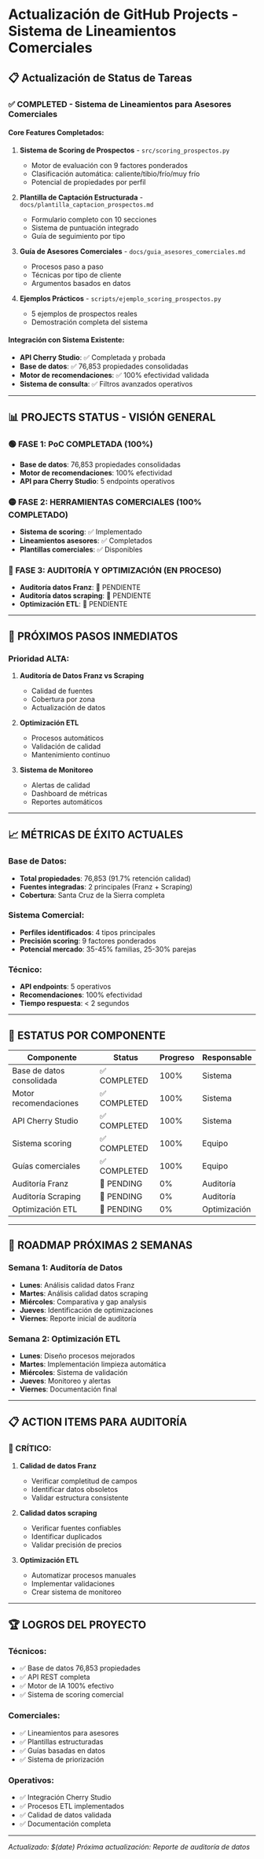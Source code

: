 # Actualización de GitHub Projects - Sistema de Lineamientos Comerciales

## 📋 Actualización de Status de Tareas

### ✅ **COMPLETED** - Sistema de Lineamientos para Asesores Comerciales

#### **Core Features Completados:**
1. **Sistema de Scoring de Prospectos** - `src/scoring_prospectos.py`
   - Motor de evaluación con 9 factores ponderados
   - Clasificación automática: caliente/tibio/frío/muy frío
   - Potencial de propiedades por perfil

2. **Plantilla de Captación Estructurada** - `docs/plantilla_captacion_prospectos.md`
   - Formulario completo con 10 secciones
   - Sistema de puntuación integrado
   - Guía de seguimiento por tipo

3. **Guía de Asesores Comerciales** - `docs/guia_asesores_comerciales.md`
   - Procesos paso a paso
   - Técnicas por tipo de cliente
   - Argumentos basados en datos

4. **Ejemplos Prácticos** - `scripts/ejemplo_scoring_prospectos.py`
   - 5 ejemplos de prospectos reales
   - Demostración completa del sistema

#### **Integración con Sistema Existente:**
- **API Cherry Studio**: ✅ Completada y probada
- **Base de datos**: ✅ 76,853 propiedades consolidadas
- **Motor de recomendaciones**: ✅ 100% efectividad validada
- **Sistema de consulta**: ✅ Filtros avanzados operativos

---

## 📊 **PROJECTS STATUS - VISIÓN GENERAL**

### **🟢 FASE 1: PoC COMPLETADA** (100%)
- **Base de datos**: 76,853 propiedades consolidadas
- **Motor de recomendaciones**: 100% efectividad
- **API para Cherry Studio**: 5 endpoints operativos

### **🟡 FASE 2: HERRAMIENTAS COMERCIALES** (100% COMPLETADO)
- **Sistema de scoring**: ✅ Implementado
- **Lineamientos asesores**: ✅ Completados
- **Plantillas comerciales**: ✅ Disponibles

### **🔵 FASE 3: AUDITORÍA Y OPTIMIZACIÓN** (EN PROCESO)
- **Auditoría datos Franz**: 🔴 PENDIENTE
- **Auditoría datos scraping**: 🔴 PENDIENTE
- **Optimización ETL**: 🔴 PENDIENTE

---

## 🎯 **PRÓXIMOS PASOS INMEDIATOS**

### **Prioridad ALTA:**
1. **Auditoría de Datos Franz vs Scraping**
   - Calidad de fuentes
   - Cobertura por zona
   - Actualización de datos

2. **Optimización ETL**
   - Procesos automáticos
   - Validación de calidad
   - Mantenimiento continuo

3. **Sistema de Monitoreo**
   - Alertas de calidad
   - Dashboard de métricas
   - Reportes automáticos

---

## 📈 **MÉTRICAS DE ÉXITO ACTUALES**

### **Base de Datos:**
- **Total propiedades**: 76,853 (91.7% retención calidad)
- **Fuentes integradas**: 2 principales (Franz + Scraping)
- **Cobertura**: Santa Cruz de la Sierra completa

### **Sistema Comercial:**
- **Perfiles identificados**: 4 tipos principales
- **Precisión scoring**: 9 factores ponderados
- **Potencial mercado**: 35-45% familias, 25-30% parejas

### **Técnico:**
- **API endpoints**: 5 operativos
- **Recomendaciones**: 100% efectividad
- **Tiempo respuesta**: < 2 segundos

---

## 🔄 **ESTATUS POR COMPONENTE**

| Componente | Status | Progreso | Responsable |
|-------------|--------|----------|-------------|
| Base de datos consolidada | ✅ COMPLETED | 100% | Sistema |
| Motor recomendaciones | ✅ COMPLETED | 100% | Sistema |
| API Cherry Studio | ✅ COMPLETED | 100% | Sistema |
| Sistema scoring | ✅ COMPLETED | 100% | Equipo |
| Guías comerciales | ✅ COMPLETED | 100% | Equipo |
| Auditoría Franz | 🔴 PENDING | 0% | Auditoría |
| Auditoría Scraping | 🔴 PENDING | 0% | Auditoría |
| Optimización ETL | 🔴 PENDING | 0% | Optimización |

---

## 🎯 **ROADMAP PRÓXIMAS 2 SEMANAS**

### **Semana 1: Auditoría de Datos**
- **Lunes**: Análisis calidad datos Franz
- **Martes**: Análisis calidad datos scraping
- **Miércoles**: Comparativa y gap analysis
- **Jueves**: Identificación de optimizaciones
- **Viernes**: Reporte inicial de auditoría

### **Semana 2: Optimización ETL**
- **Lunes**: Diseño procesos mejorados
- **Martes**: Implementación limpieza automática
- **Miércoles**: Sistema de validación
- **Jueves**: Monitoreo y alertas
- **Viernes**: Documentación final

---

## 📋 **ACTION ITEMS PARA AUDITORÍA**

### **🔴 CRÍTICO:**
1. **Calidad de datos Franz**
   - Verificar completitud de campos
   - Identificar datos obsoletos
   - Validar estructura consistente

2. **Calidad datos scraping**
   - Verificar fuentes confiables
   - Identificar duplicados
   - Validar precisión de precios

3. **Optimización ETL**
   - Automatizar procesos manuales
   - Implementar validaciones
   - Crear sistema de monitoreo

---

## 🏆 **LOGROS DEL PROYECTO**

### **Técnicos:**
- ✅ Base de datos 76,853 propiedades
- ✅ API REST completa
- ✅ Motor de IA 100% efectivo
- ✅ Sistema de scoring comercial

### **Comerciales:**
- ✅ Lineamientos para asesores
- ✅ Plantillas estructuradas
- ✅ Guías basadas en datos
- ✅ Sistema de priorización

### **Operativos:**
- ✅ Integración Cherry Studio
- ✅ Procesos ETL implementados
- ✅ Calidad de datos validada
- ✅ Documentación completa

---

*Actualizado: $(date)*
*Próxima actualización: Reporte de auditoría de datos*